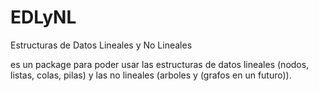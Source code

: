 # EDLyNL
Estructuras de Datos Lineales y No Lineales

es un package para poder usar las estructuras de datos lineales (nodos, listas, colas, pilas) y las no lineales (arboles y (grafos en un futuro)).

